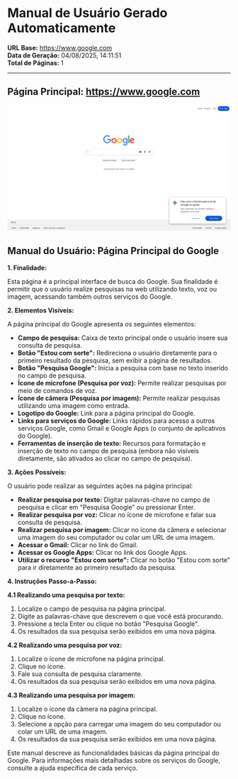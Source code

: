 # Manual de Usuário Gerado Automaticamente

**URL Base:** https://www.google.com  
**Data de Geração:** 04/08/2025, 14:11:51  
**Total de Páginas:** 1

---
## Página Principal: https://www.google.com
![Screenshot](./screenshot_1.png)

## Manual do Usuário: Página Principal do Google

**1. Finalidade:**

Esta página é a principal interface de busca do Google.  Sua finalidade é permitir que o usuário realize pesquisas na web utilizando texto, voz ou imagem, acessando também outros serviços do Google.

**2. Elementos Visíveis:**

A página principal do Google apresenta os seguintes elementos:

* **Campo de pesquisa:**  Caixa de texto principal onde o usuário insere sua consulta de pesquisa.
* **Botão "Estou com sorte":**  Redireciona o usuário diretamente para o primeiro resultado da pesquisa, sem exibir a página de resultados.
* **Botão "Pesquisa Google":**  Inicia a pesquisa com base no texto inserido no campo de pesquisa.
* **Ícone de microfone (Pesquisa por voz):** Permite realizar pesquisas por meio de comandos de voz.
* **Ícone de câmera (Pesquisa por imagem):** Permite realizar pesquisas utilizando uma imagem como entrada.
* **Logotipo do Google:**  Link para a página principal do Google.
* **Links para serviços do Google:**  Links rápidos para acesso a outros serviços Google, como Gmail e Google Apps (o conjunto de aplicativos do Google).
* **Ferramentas de inserção de texto:**  Recursos para formatação e inserção de texto no campo de pesquisa (embora não visíveis diretamente, são ativados ao clicar no campo de pesquisa).


**3. Ações Possíveis:**

O usuário pode realizar as seguintes ações na página principal:

* **Realizar pesquisa por texto:** Digitar palavras-chave no campo de pesquisa e clicar em "Pesquisa Google" ou pressionar Enter.
* **Realizar pesquisa por voz:** Clicar no ícone de microfone e falar sua consulta de pesquisa.
* **Realizar pesquisa por imagem:** Clicar no ícone da câmera e selecionar uma imagem do seu computador ou colar um URL de uma imagem.
* **Acessar o Gmail:** Clicar no link do Gmail.
* **Acessar os Google Apps:** Clicar no link dos Google Apps.
* **Utilizar o recurso "Estou com sorte":** Clicar no botão "Estou com sorte" para ir diretamente ao primeiro resultado da pesquisa.


**4. Instruções Passo-a-Passo:**

**4.1 Realizando uma pesquisa por texto:**

1. Localize o campo de pesquisa na página principal.
2. Digite as palavras-chave que descrevem o que você está procurando.
3. Pressione a tecla Enter ou clique no botão "Pesquisa Google".
4. Os resultados da sua pesquisa serão exibidos em uma nova página.

**4.2 Realizando uma pesquisa por voz:**

1. Localize o ícone de microfone na página principal.
2. Clique no ícone.
3. Fale sua consulta de pesquisa claramente.
4. Os resultados da sua pesquisa serão exibidos em uma nova página.

**4.3 Realizando uma pesquisa por imagem:**

1. Localize o ícone da câmera na página principal.
2. Clique no ícone.
3. Selecione a opção para carregar uma imagem do seu computador ou colar um URL de uma imagem.
4. Os resultados da sua pesquisa serão exibidos em uma nova página.


Este manual descreve as funcionalidades básicas da página principal do Google.  Para informações mais detalhadas sobre os serviços do Google, consulte a ajuda específica de cada serviço.
